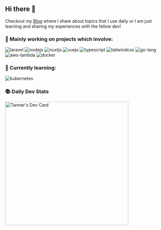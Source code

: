 ## Hi there 👋

Checkout my [Blog](https://tannercampbell.com) where I share about topics that I use daily or I am just learning and sharing my experiences with the fellow dev!

### 🔭 Mainly working on projects which involve:
<p align="left">
  <img src='https://www.vectorlogo.zone/logos/laravel/laravel-ar21.svg' alt="laravel" />
  <img src='https://www.vectorlogo.zone/logos/nodejs/nodejs-icon.svg' alt="nodejs" />  
  <img src="https://www.vectorlogo.zone/logos/nuxtjs/nuxtjs-ar21.svg" alt="nuxtjs" />
  <img src="https://www.vectorlogo.zone/logos/vuejs/vuejs-ar21.svg" alt="vuejs" />
  <img src="https://www.vectorlogo.zone/logos/typescriptlang/typescriptlang-icon.svg" alt="typescript" />
  <img src="https://www.vectorlogo.zone/logos/tailwindcss/tailwindcss-ar21.svg" alt="tailwindcss" />
  <img src='https://www.vectorlogo.zone/logos/golang/golang-ar21.svg' alt="go-lang" />
  <img src="https://www.vectorlogo.zone/logos/amazon_awslambda/amazon_awslambda-ar21.svg" alt="aws-lambda" />
  <img src="https://www.vectorlogo.zone/logos/docker/docker-icon.svg" alt="docker" />
<!--   <img src="https://github.com/vscode-icons/vscode-icons/blob/master/icons/file_type_vapor.svg" alt="laravel-vapor" width="40" height="50" /> -->
</p>

### 🌱 Currently learning:
<p align="left">
  <img src="https://www.vectorlogo.zone/logos/kubernetes/kubernetes-ar21.svg" alt="kubernetes" />
</p>

### 📚 Daily Dev Stats
<p align="left">
  <a href="https://app.daily.dev/tcamp">
    <img src="https://api.daily.dev/devcards/58bf24fdb2774c8788c1ad9cc67ed0f2.png?r=fwe" width="400" alt="Tanner's Dev Card"/>
  </a>
</p>
